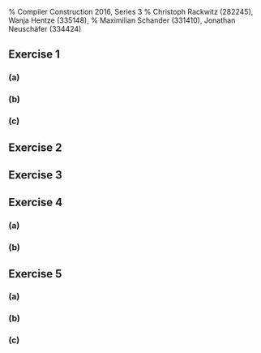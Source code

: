 % Compiler Construction 2016, Series 3
% Christoph Rackwitz (282245), Wanja Hentze (335148),
% Maximilian Schander (331410), Jonathan Neuschäfer (334424)


## Exercise 1

### (a)

### (b)

### (c)

## Exercise 2

## Exercise 3

## Exercise 4

### (a)

### (b)

## Exercise 5

### (a)

### (b)

### (c)
